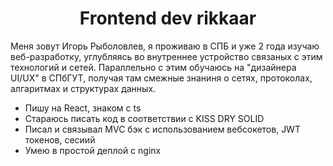 <h1 align="center">Frontend dev rikkaar</h1>
<p>Меня зовут Игорь Рыболовлев, я проживаю в СПБ и уже 2 года изучаю веб-разработку, углубляясь во внутреннее устройство связаных с этим технологий и сетей. Параллельно с этим обучаюсь на "дизайнера UI/UX" в СПбГУТ, получая там смежные знаниня о сетях, протоколах, алгаритмах и структурах данных.</p>
<ul>
  <li>Пишу на React, знаком с ts</li>
  <li>Стараюсь писать код в соответствии с KISS DRY SOLID</li>
  <li>Писал и связывал MVC бэк с использованием вебсокетов, JWT токенов, сесиий</li>
  <li>Умею в простой деплой с nginx</li>
</ul>


